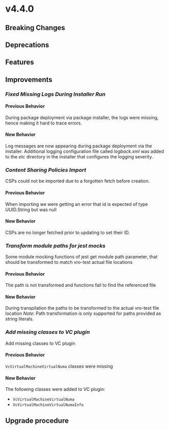 # v4.4.0

## Breaking Changes


## Deprecations



## Features



## Improvements


### *Fixed Missing Logs During Installer Run*

#### Previous Behavior

During package deployment via package installer, the logs were missing, hence making it hard to trace errors.

#### New Behavior

Log messages are now appearing during package deployment via the installer. Additional logging configuration file called *logback.xml* was added to the *etc* directory in the installer that configures the logging severity.

### *Content Sharing Policies Import*

CSPs could not be imported due to a forgotten fetch before creation.

#### Previous Behavior

When importing we were getting an error that id is expected of type UUID.String but was null

#### New Behavior

CSPs are no longer fetched prior to updating to set their ID.

### *Transform module paths for jest mocks*

Some module mocking functions of jest get module path parameter, that should be transformed to match vro-test actual file locations

#### Previous Behavior

The path is not transformed and functions fail to find the referenced file

#### New Behavior

During transpilation the paths to be transformed to the actual vro-test file location
*Note*: Path transformation is only supported for paths provided as string literals.

### *Add missing classes to VC plugin*

Add missing classes to VC plugin
  
#### Previous Behavior

`VcVirtualMachineVirtualNuma` classes were missing

#### New Behavior

The following classes were added to VC plugin:

- `VcVirtualMachineVirtualNuma`
- `VcVirtualMachineVirtualNumaInfo`

## Upgrade procedure

